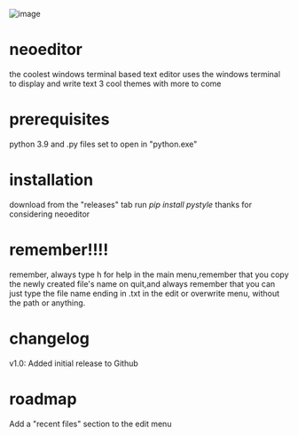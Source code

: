 ![image](https://github.com/Typhoonz0/neoeditor/assets/122064502/8a48342d-bc2e-417d-86ec-13208f99d436)
# neoeditor
the coolest windows terminal based text editor
uses the windows terminal to display and write text
3 cool themes with more to come

# prerequisites
python 3.9 and 
.py files set to open in "python.exe"

# installation
download from the "releases" tab
run *pip install pystyle*
thanks for considering neoeditor

# remember!!!!
remember, always type h for help in the main menu,remember that you copy the newly created file's name on quit,and always remember that you can just type the file name ending in .txt in the edit or overwrite menu, without the path or anything.

# changelog
v1.0:
Added initial release to Github

# roadmap
Add a "recent files" section to the edit menu
